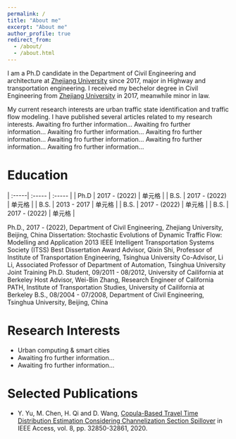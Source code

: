 ```yaml
---
permalink: /
title: "About me"
excerpt: "About me"
author_profile: true
redirect_from: 
  - /about/
  - /about.html
---
```


I am a Ph.D candidate in the Department of Civil Engineering and architecture at [Zhejiang University](https://www.zju.edu.cn) since 2017, major in Highway and transportation engineering. I received my bechelor degree in Civil Engineering from [Zhejiang University](https://www.zju.edu.cn) in 2017, meanwhile minor in law. 

My current research interests are urban traffic state identification and traffic flow modeling. I have published several articles related to my research interests. Awaiting fro further information...  Awaiting fro further information...  Awaiting fro further information...  Awaiting fro further information...  Awaiting fro further information...  Awaiting fro further information...  Awaiting fro further information...  


Education
=====

| :-----| :----- | :----- |
| Ph.D | 2017 - (2022)  | 单元格 |
| B.S. | 2017 - (2022)  | 单元格 |
| B.S. | 2013 - 2017  | 单元格 |
| B.S. | 2017 - (2022)  | 单元格 |
| B.S. | 2017 - (2022)  | 单元格 |

Ph.D., 2017 - (2022), Department of Civil Engineering, Zhejiang University, Beijing, China
   Dissertation: Stochastic Evolutions of Dynamic Traffic Flow: Modelling and Application
   2013 IEEE Intelligent Transportation Systems Society (ITSS) Best Dissertation Award
   Advisor, Qixin Shi, Professor of Institute of Transportation Engineering, Tsinghua University
   Co-Advisor, Li Li, Associated Professor of Department of Automation, Tsinghua University
Joint Training Ph.D. Student, 09/2011 - 08/2012, University of Cailifornia at Berkeley
   Host Advisor, Wei-Bin Zhang, Research Engineer of California PATH, Institute of Transportation Studies, University of Cailifornia at Berkeley
B.S., 08/2004 - 07/2008, Department of Civil Engineering, Tsinghua University, Beijing, China


Research Interests
======
* Urban computing & smart cities
* Awaiting fro further information...  
* Awaiting fro further information...  


Selected Publications
======
* Y. Yu, M. Chen, H. Qi and D. Wang, [Copula-Based Travel Time Distribution Estimation Considering Channelization Section Spillover](https://ieeexplore.ieee.org/abstract/document/8976161/) in IEEE Access, vol. 8, pp. 32850-32861, 2020.
